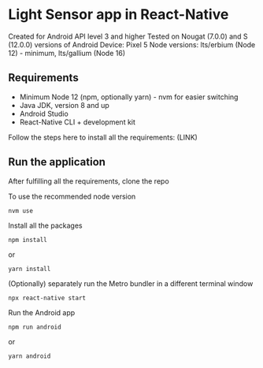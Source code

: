 # Light Sensor app in React-Native

Created for Android API level 3 and higher
Tested on Nougat (7.0.0) and S (12.0.0) versions of Android
Device: Pixel 5
Node versions: lts/erbium (Node 12) - minimum, lts/gallium (Node 16)

## Requirements

- Minimum Node 12 (npm, optionally yarn) - nvm for easier switching
- Java JDK, version 8 and up
- Android Studio
- React-Native CLI + development kit

Follow the steps here to install all the requirements: (LINK)

## Run the application

After fulfilling all the requirements, clone the repo

To use the recommended node version

```shell
nvm use
```

Install all the packages

```shell
npm install
```

or

```shell
yarn install
```

(Optionally) separately run the Metro bundler in a different terminal window

```shell
npx react-native start
```

Run the Android app

```shell
npm run android
```

or

```shell
yarn android
```